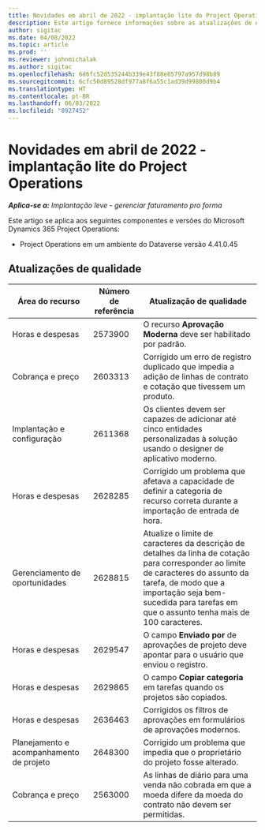 ```yaml
---
title: Novidades em abril de 2022 - implantação lite do Project Operations
description: Este artigo fornece informações sobre as atualizações de qualidade disponíveis na versão de abril de 2022 da implantação lite do Microsoft Dynamics 365 Project Operations.
author: sigitac
ms.date: 04/08/2022
ms.topic: article
ms.prod: ''
ms.reviewer: johnmichalak
ms.author: sigitac
ms.openlocfilehash: 6d6fc52d535244b339e43f88e85797a957d98b89
ms.sourcegitcommit: 6cfc50d89528df977a8f6a55c1ad39d99800d9b4
ms.translationtype: HT
ms.contentlocale: pt-BR
ms.lasthandoff: 06/03/2022
ms.locfileid: "8927452"
---
```

# <a name="whats-new-april-2022---project-operations-lite-deployment"></a>Novidades em abril de 2022 - implantação lite do Project Operations

_**Aplica-se a:** Implantação leve - gerenciar faturamento pro forma_

Este artigo se aplica aos seguintes componentes e versões do Microsoft Dynamics 365 Project Operations:

- Project Operations em um ambiente do Dataverse versão 4.41.0.45

## <a name="quality-updates"></a>Atualizações de qualidade

| Área do recurso | Número de referência | Atualização de qualidade |
| --- | --- | --- |
| Horas e despesas | 2573900 | O recurso **Aprovação Moderna** deve ser habilitado por padrão. |
| Cobrança e preço | 2603313 | Corrigido um erro de registro duplicado que impedia a adição de linhas de contrato e cotação que tivessem um produto. |
| Implantação e configuração | 2611368 | Os clientes devem ser capazes de adicionar até cinco entidades personalizadas à solução usando o designer de aplicativo moderno. |
| Horas e despesas | 2628285 | Corrigido um problema que afetava a capacidade de definir a categoria de recurso correta durante a importação de entrada de hora. |
| Gerenciamento de oportunidades| 2628815 | Atualize o limite de caracteres da descrição de detalhes da linha de cotação para corresponder ao limite de caracteres do assunto da tarefa, de modo que a importação seja bem-sucedida para tarefas em que o assunto tenha mais de 100 caracteres. |
| Horas e despesas| 2629547 | O campo **Enviado por** de aprovações de projeto deve apontar para o usuário que enviou o registro. |
| Horas e despesas| 2629865 | O campo **Copiar categoria** em tarefas quando os projetos são copiados. |
| Horas e despesas| 2636463 | Corrigidos os filtros de aprovações em formulários de aprovações modernos. |
| Planejamento e acompanhamento de projeto | 2648300 | Corrigido um problema que impedia que o proprietário do projeto fosse alterado. |
| Cobrança e preço | 2563000 | As linhas de diário para uma venda não cobrada em que a moeda difere da moeda do contrato não devem ser permitidas. |
